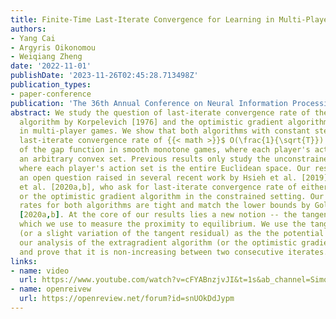 ```yaml
---
title: Finite-Time Last-Iterate Convergence for Learning in Multi-Player Games
authors:
- Yang Cai
- Argyris Oikonomou
- Weiqiang Zheng
date: '2022-11-01'
publishDate: '2023-11-26T02:45:28.713498Z'
publication_types:
- paper-conference
publication: 'The 36th Annual Conference on Neural Information Processing Systems (NeurIPS). <span style="color:green">Selected for Oral Presentation</span>'
abstract: We study the question of last-iterate convergence rate of the extragradient
  algorithm by Korpelevich [1976] and the optimistic gradient algorithm by Popov [1980]
  in multi-player games. We show that both algorithms with constant step-size have
  last-iterate convergence rate of {{< math >}}$ O(\frac{1}{\sqrt{T}}) ${{< /math >}} to a Nash equilibrium in terms
  of the gap function in smooth monotone games, where each player's action set is
  an arbitrary convex set. Previous results only study the unconstrained setting,
  where each player's action set is the entire Euclidean space. Our results address
  an open question raised in several recent work by Hsieh et al. [2019], Golowich
  et al. [2020a,b], who ask for last-iterate convergence rate of either the extragradient
  or the optimistic gradient algorithm in the constrained setting. Our convergence
  rates for both algorithms are tight and match the lower bounds by Golowich et al.
  [2020a,b]. At the core of our results lies a new notion -- the tangent residual,
  which we use to measure the proximity to equilibrium. We use the tangent residual
  (or a slight variation of the tangent residual) as the the potential function in
  our analysis of the extragradient algorithm (or the optimistic gradient algorithm)
  and prove that it is non-increasing between two consecutive iterates.
links:
- name: video
  url: https://www.youtube.com/watch?v=cFYABnzjvJI&t=1s&ab_channel=SimonsInstitute
- name: openreivew
  url: https://openreview.net/forum?id=snUOkDdJypm
---
```

